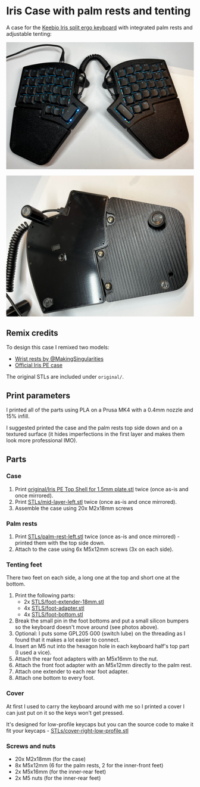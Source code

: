 # Iris Case with palm rests and tenting

A case for the [Keebio Iris split ergo keyboard][1] with integrated palm rests and adjustable tenting:

![Full view](./images/full.jpg)

![Bottom](./images/bottom.jpg)

## Remix credits

To design this case I remixed two models:

- [Wrist rests by @MakingSingularities](https://www.printables.com/model/437115-keebio-iris-keyboard-wrist-rests)
- [Official Iris PE case](https://github.com/keebio/iris-case)

The original STLs are included under `original/`.

## Print parameters

I printed all of the parts using PLA on a Prusa MK4 with a 0.4mm nozzle and 15%
infill.

I suggested printed the case and the palm rests top side down and on a textured
surface (it hides imperfections in the first layer and makes them look more
professional IMO).

## Parts

### Case

1. Print [original/Iris PE Top Shell for 1.5mm plate.stl](original/Iris%20PE%20Top%20Shell%20for%201.5mm%20plate.stl)
   twice (once as-is and once mirrored).
2. Print [STLs/mid-layer-left.stl](STLs/mid-layer-left.stl) twice (once as-is
   and once mirrored).
3. Assemble the case using 20x M2x18mm screws

### Palm rests

1. Print [STLs/palm-rest-left.stl](STLs/palm-rest-left.stl) twice (once as-is
   and once mirrored) - printed them with the top side down.
2. Attach to the case using 6x M5x12mm screws (3x on each side).

### Tenting feet

There two feet on each side, a long one at the top and short one at the bottom.

1. Print the following parts:
   - 2x [STLS/foot-extender-18mm.stl](STLS/foot-extender-18mm.stl)
   - 4x [STLS/foot-adapter.stl](STLS/foot-adapter.stl)
   - 4x [STLS/foot-bottom.stl](STLS/foot-bottom.stl)
2. Break the small pin in the foot bottoms and put a small silicon bumpers so the
   keyboard doesn't move around (see photos above).
3. Optional: I puts some GPL205 G00 (switch lube) on the threading as I found
   that it makes a lot easier to connect.
4. Insert an M5 nut into the hexagon hole in each keyboard half's top part (I
   used a vice).
5. Attach the rear foot adapters with an M5x16mm to the nut.
6. Attach the front foot adapter with an M5x12mm directly to the palm rest.
7. Attach one extender to each rear foot adapter.
8. Attach one bottom to every foot.

### Cover

At first I used to carry the keyboard around with me so I printed a cover I can
just put on it so the keys won't get pressed.

It's designed for low-profile keycaps but you can the source code to make it fit
your keycaps - [STLs/cover-right-low-profile.stl](STLs/cover-right-low-profile.stl)

### Screws and nuts

- 20x M2x18mm (for the case)
- 8x M5x12mm (6 for the palm rests, 2 for the inner-front feet)
- 2x M5x16mm (for the inner-rear feet)
- 2x M5 nuts (for the inner-rear feet)

[1]: https://keeb.io/collections/iris-split-ergonomic-keyboard
